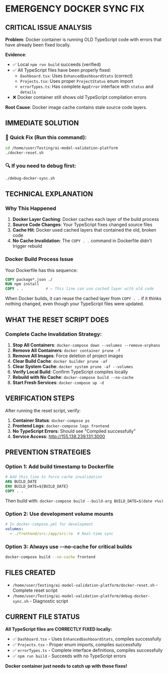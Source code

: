 # EMERGENCY DOCKER SYNC FIX

## CRITICAL ISSUE ANALYSIS

**Problem**: Docker container is running OLD TypeScript code with errors that have already been fixed locally.

**Evidence**:
- ✅ Local `npm run build` succeeds (verified)
- ✅ All TypeScript files have been properly fixed:
  - `Dashboard.tsx`: Uses `EnhancedDashboardStats` (correct)
  - `Projects.tsx`: Uses proper `ProjectStatus` enum import
  - `errorTypes.ts`: Has complete `AppError` interface with `status` and `details`
- ❌ Docker container still shows old TypeScript compilation errors

**Root Cause**: Docker image cache contains stale source code layers.

## IMMEDIATE SOLUTION

### 🚀 Quick Fix (Run this command):

```bash
cd /home/user/Testing/ai-model-validation-platform
./docker-reset.sh
```

### 🔍 If you need to debug first:

```bash
./debug-docker-sync.sh
```

## TECHNICAL EXPLANATION

### Why This Happened

1. **Docker Layer Caching**: Docker caches each layer of the build process
2. **Source Code Changes**: Your TypeScript fixes changed source files
3. **Cache Hit**: Docker used cached layers that contained the old, broken code
4. **No Cache Invalidation**: The `COPY . .` command in Dockerfile didn't trigger rebuild

### Docker Build Process Issue

Your Dockerfile has this sequence:
```dockerfile
COPY package*.json ./
RUN npm install
COPY . .          # ← This line can use cached layer with old code
```

When Docker builds, it can reuse the cached layer from `COPY . .` if it thinks nothing changed, even though your TypeScript files were updated.

## WHAT THE RESET SCRIPT DOES

### Complete Cache Invalidation Strategy:

1. **Stop All Containers**: `docker-compose down --volumes --remove-orphans`
2. **Remove All Containers**: `docker container prune -f`
3. **Remove All Images**: Force deletion of project images
4. **Clear Build Cache**: `docker builder prune -af`
5. **Clear System Cache**: `docker system prune -af --volumes`
6. **Verify Local Build**: Confirm TypeScript compiles locally
7. **Rebuild with No Cache**: `docker-compose build --no-cache`
8. **Start Fresh Services**: `docker-compose up -d`

## VERIFICATION STEPS

After running the reset script, verify:

1. **Container Status**: `docker-compose ps`
2. **Frontend Logs**: `docker-compose logs frontend`
3. **No TypeScript Errors**: Should see "Compiled successfully"
4. **Service Access**: http://155.138.239.131:3000

## PREVENTION STRATEGIES

### Option 1: Add build timestamp to Dockerfile
```dockerfile
# Add this line to force cache invalidation
ARG BUILD_DATE
ENV BUILD_DATE=${BUILD_DATE}
COPY . .
```

Then build with: `docker-compose build --build-arg BUILD_DATE=$(date +%s)`

### Option 2: Use development volume mounts
```yaml
# In docker-compose.yml for development
volumes:
  - ./frontend/src:/app/src:ro  # Real-time sync
```

### Option 3: Always use --no-cache for critical builds
```bash
docker-compose build --no-cache frontend
```

## FILES CREATED

- `/home/user/Testing/ai-model-validation-platform/docker-reset.sh` - Complete reset script
- `/home/user/Testing/ai-model-validation-platform/debug-docker-sync.sh` - Diagnostic script

## CURRENT FILE STATUS

**All TypeScript files are CORRECTLY FIXED locally:**

- ✅ `Dashboard.tsx` - Uses `EnhancedDashboardStats`, compiles successfully
- ✅ `Projects.tsx` - Proper enum imports, compiles successfully  
- ✅ `errorTypes.ts` - Complete interface definitions, compiles successfully
- ✅ `npm run build` - Succeeds with no TypeScript errors

**Docker container just needs to catch up with these fixes!**